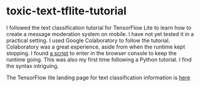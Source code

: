 # toxic-text-tflite-tutorial

I followed the text classification tutorial for TensorFlow Lite to learn how to create a message moderation system on mobile. I have not yet tested it in a practical setting.
I used Google Colaboratory to follow the tutorial. Colaboratory was a great experience, aside from when the runtime kept stopping. I found [a script](https://stackoverflow.com/questions/57113226/how-to-prevent-google-colab-from-disconnecting "StackOverflow link") to enter in the browser console to keep the runtime going.
This was also my first time following a Python tutorial. I find the syntax intriguing.

The TensorFlow lite landing page for text classification information is [here](https://www.tensorflow.org/lite/models/text_classification/overview "TensorFlow Lite text classification")
